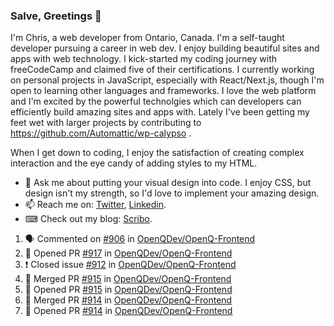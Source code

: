 ### Salve, Greetings 👋

I'm Chris, a web developer from Ontario, Canada. I'm a self-taught developer pursuing a career in web dev. I enjoy building beautiful sites and apps with web technology.
I kick-started my coding journey with freeCodeCamp and claimed five of their certifications.  I currently working on personal projects in JavaScript, especially with React/Next.js, though I'm open to learning other languages and frameworks. I love the web platform and I'm excited by the powerful technolgies which can developers can efficiently build amazing sites and apps with. Lately I've been getting my feet wet with larger projects by contributing to https://github.com/Automattic/wp-calypso .

When I get down to coding, I enjoy the satisfaction of creating complex interaction and the eye candy of adding styles to my HTML. 

- 💬 Ask me about putting your visual design into code. I enjoy CSS, but design isn't my strength, so I'd love to implement your amazing design.
- 📫 Reach me on: [Twitter](https://twitter.com/Christo28120856), [Linkedin](https://www.linkedin.com/in/christopher-stevers-07b9a5204/).
- ⌨ Check out my blog: [Scribo](https://christopherstevers.cf).
<!--
**Christopher-Stevers/Christopher-Stevers** is a ✨ _special_ ✨ repository because its `README.md` (this file) appears on your GitHub profile.

Here are some ideas to get you started:

- 🔭 I’m currently working on ...
- 🌱 I’m currently learning ...
- 👯 I’m looking to collaborate on ...
- 🤔 I’m looking for help with ...
- 😄 Pronouns: ...
- ⚡ Fun fact: ...
-->

<!--START_SECTION:activity-->
1. 🗣 Commented on [#906](https://github.com/OpenQDev/OpenQ-Frontend/issues/906) in [OpenQDev/OpenQ-Frontend](https://github.com/OpenQDev/OpenQ-Frontend)
2. 💪 Opened PR [#917](https://github.com/OpenQDev/OpenQ-Frontend/pull/917) in [OpenQDev/OpenQ-Frontend](https://github.com/OpenQDev/OpenQ-Frontend)
3. ❗️ Closed issue [#912](https://github.com/OpenQDev/OpenQ-Frontend/issues/912) in [OpenQDev/OpenQ-Frontend](https://github.com/OpenQDev/OpenQ-Frontend)
4. 🎉 Merged PR [#915](https://github.com/OpenQDev/OpenQ-Frontend/pull/915) in [OpenQDev/OpenQ-Frontend](https://github.com/OpenQDev/OpenQ-Frontend)
5. 💪 Opened PR [#915](https://github.com/OpenQDev/OpenQ-Frontend/pull/915) in [OpenQDev/OpenQ-Frontend](https://github.com/OpenQDev/OpenQ-Frontend)
6. 🎉 Merged PR [#914](https://github.com/OpenQDev/OpenQ-Frontend/pull/914) in [OpenQDev/OpenQ-Frontend](https://github.com/OpenQDev/OpenQ-Frontend)
7. 💪 Opened PR [#914](https://github.com/OpenQDev/OpenQ-Frontend/pull/914) in [OpenQDev/OpenQ-Frontend](https://github.com/OpenQDev/OpenQ-Frontend)
<!--END_SECTION:activity-->
